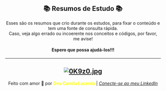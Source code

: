 <center>

## 📚 **Resumos de Estudo** 📚 <br>
Esses são os resumos que crio durante os estudos, para fixar o conteúdo e tem uma fonte de consulta rápida. <br>
Caso, veja algo errado ou incoerente nos conceitos e códigos, por favor, me avise! <br>
#### **Espero que possa ajudá-los!!!**<br>

---
[![0K9z0.jpg](https://i.im.ge/2021/08/09/0K9z0.jpg)](https://im.ge/i/0K9z0)
---
Feito com amor :hugs: por <font color="yellow"> **Dev Camila Lacerda**</font>    | [*Conecte-se ao meu LinkedIn*](https://www.linkedin.com/in/camila-lacerda/)

</center>